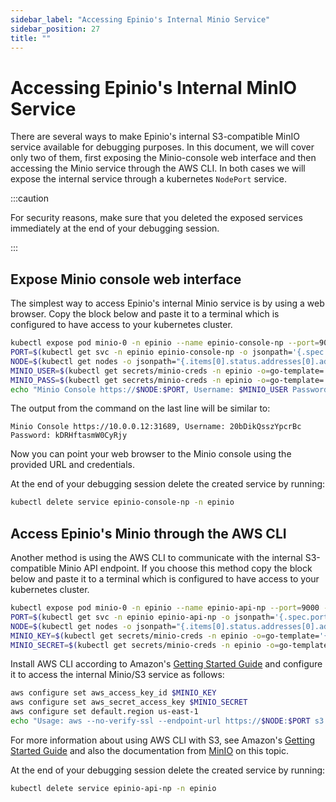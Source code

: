 ```yaml
---
sidebar_label: "Accessing Epinio's Internal Minio Service"
sidebar_position: 27
title: ""
---
```


# Accessing Epinio's Internal MinIO Service

There are several ways to make Epinio's internal S3-compatible MinIO service available for debugging purposes. In this document, we will cover only two of them, first exposing the Minio-console web interface and then accessing the Minio service through the AWS CLI. In both cases we will expose the internal service through a kubernetes `NodePort` service.

:::caution

For security reasons, make sure that you deleted the exposed services immediately at the end of your debugging session.

:::

## Expose Minio console web interface

The simplest way to access Epinio's internal Minio service is by using a web browser. Copy the block below and paste it to a terminal which is configured to have access to your kubernetes cluster.

```bash
kubectl expose pod minio-0 -n epinio --name epinio-console-np --port=9001 --type=NodePort
PORT=$(kubectl get svc -n epinio epinio-console-np -o jsonpath='{.spec.ports[0].nodePort}')
NODE=$(kubectl get nodes -o jsonpath="{.items[0].status.addresses[0].address}")
MINIO_USER=$(kubectl get secrets/minio-creds -n epinio -o=go-template='{{index .data "rootUser" | base64decode}}')
MINIO_PASS=$(kubectl get secrets/minio-creds -n epinio -o=go-template='{{index .data "rootPassword" | base64decode}}')
echo "Minio Console https://$NODE:$PORT, Username: $MINIO_USER Password: $MINIO_PASS"
```

The output from the command on the last line will be similar to:
```
Minio Console https://10.0.0.12:31689, Username: 20bDikQsszYpcrBc Password: kDRHftasmW0CyRjy
```

Now you can point your web browser to the Minio console using the provided URL and credentials.


At the end of your debugging session delete the created service by running:
```bash
kubectl delete service epinio-console-np -n epinio
```

## Access Epinio's Minio through the AWS CLI
Another method is using the AWS CLI to communicate with the internal S3-compatible Minio API endpoint. If you choose this method copy the block below and paste it to a terminal which is configured to have access to your kubernetes cluster.

```bash
kubectl expose pod minio-0 -n epinio --name epinio-api-np --port=9000 --type=NodePort
PORT=$(kubectl get svc -n epinio epinio-api-np -o jsonpath='{.spec.ports[0].nodePort}')
NODE=$(kubectl get nodes -o jsonpath="{.items[0].status.addresses[0].address}")
MINIO_KEY=$(kubectl get secrets/minio-creds -n epinio -o=go-template='{{index .data "accesskey" | base64decode}}')
MINIO_SECRET=$(kubectl get secrets/minio-creds -n epinio -o=go-template='{{index .data "secretkey" | base64decode}}')
```

Install AWS CLI according to Amazon's [Getting Started Guide](https://docs.aws.amazon.com/cli/latest/userguide/getting-started-install.html) and configure it to access the internal Minio/S3 service as follows:

```bash
aws configure set aws_access_key_id $MINIO_KEY
aws configure set aws_secret_access_key $MINIO_SECRET
aws configure set default.region us-east-1
echo "Usage: aws --no-verify-ssl --endpoint-url https://$NODE:$PORT s3 ls"
```

For more information about using AWS CLI with S3, see Amazon's [Getting Started Guide](https://docs.aws.amazon.com/cli/latest/userguide/getting-started-install.html) and also the documentation from [MinIO](https://min.io/docs/minio/linux/integrations/aws-cli-with-minio.html) on this topic.


At the end of your debugging session delete the created service by running:
```bash
kubectl delete service epinio-api-np -n epinio
```
